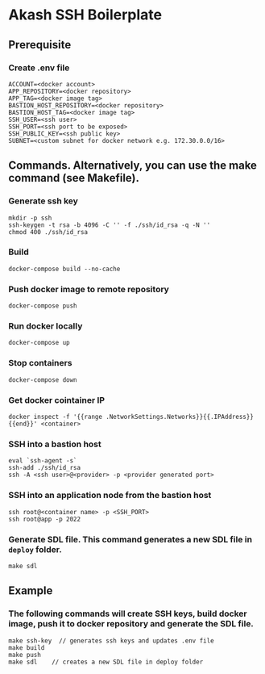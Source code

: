 # Akash SSH Boilerplate


## Prerequisite

### Create .env file
```
ACCOUNT=<docker account>
APP_REPOSITORY=<docker repository>
APP_TAG=<docker image tag>
BASTION_HOST_REPOSITORY=<docker repository>
BASTION_HOST_TAG=<docker image tag>
SSH_USER=<ssh user>
SSH_PORT=<ssh port to be exposed>
SSH_PUBLIC_KEY=<ssh public key>
SUBNET=<custom subnet for docker network e.g. 172.30.0.0/16>
```

## Commands. Alternatively, you can use the make command (see Makefile).

### Generate ssh key
    mkdir -p ssh
	ssh-keygen -t rsa -b 4096 -C '' -f ./ssh/id_rsa -q -N ''
	chmod 400 ./ssh/id_rsa
### Build
	docker-compose build --no-cache 

### Push docker image to remote repository
	docker-compose push

### Run docker locally
    docker-compose up

### Stop containers
    docker-compose down

### Get docker cointainer IP
    docker inspect -f '{{range .NetworkSettings.Networks}}{{.IPAddress}}{{end}}' <container>

### SSH into a bastion host
    eval `ssh-agent -s`
    ssh-add ./ssh/id_rsa
    ssh -A <ssh user>@<provider> -p <provider generated port>

### SSH into an application node from the bastion host
    ssh root@<container name> -p <SSH_PORT>
    ssh root@app -p 2022

### Generate SDL file. This command generates a new SDL file in `deploy` folder.
    make sdl
    
## Example

### The following commands will create SSH keys, build docker image, push it to docker repository and generate the SDL file.
    make ssh-key  // generates ssh keys and updates .env file 
    make build
    make push
    make sdl	// creates a new SDL file in deploy folder


